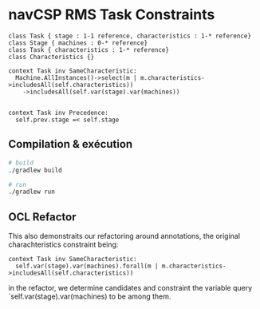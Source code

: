 # navCSP RMS Task Constraints

```
class Task { stage : 1-1 reference, characteristics : 1-* reference}
class Stage { machines : 0-* reference}
class Task { characteristics : 1-* reference}
class Characteristics {}

context Task inv SameCharacteristic:
  Machine.AllInstances()->select(m | m.characteristics->includesAll(self.characteristics))
    ->includesAll(self.var(stage).var(machines))


context Task inv Precedence:
  self.prev.stage =< self.stage
```
## Compilation & exécution
```bash
# build
./gradlew build

# run
./gradlew run
```


## OCL Refactor
This also demonstraits our refactoring around annotations, the original charachteristics constraint being:
```
context Task inv SameCharacteristic:
  self.var(stage).var(machines).forall(m | m.characteristics->includesAll(self.characteristics))
```
in the refactor, we determine candidates and constraint the variable query `self.var(stage).var(machines) to be among them.

